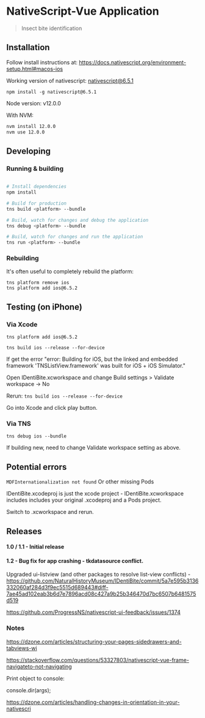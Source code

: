 # NativeScript-Vue Application

> Insect bite identification

## Installation

Follow install instructions at: https://docs.nativescript.org/environment-setup.html#macos-ios

Working version of nativescript: nativescript@6.5.1

```
npm install -g nativescript@6.5.1
```

Node version: v12.0.0

With NVM:

``` bash
nvm install 12.0.0
nvm use 12.0.0
```

## Developing

### Running & building

``` bash

# Install dependencies
npm install

# Build for production
tns build <platform> --bundle

# Build, watch for changes and debug the application
tns debug <platform> --bundle

# Build, watch for changes and run the application
tns run <platform> --bundle
```

### Rebuilding

It's often useful to completely rebuild the platform:

```
tns platform remove ios
tns platform add ios@6.5.2
````

## Testing (on iPhone)

### Via Xcode

```tns platform add ios@6.5.2```

```tns build ios --release --for-device```

If get the error "error: Building for iOS, but the linked and embedded framework 'TNSListView.framework' was built for iOS + iOS Simulator."

Open IDentiBite.xcworkspace and change Build settings > Validate workspace -> No

Rerun: ```tns build ios --release --for-device```

Go into Xcode and click play button.

### Via TNS

```tns debug ios --bundle```

If building new, need to change Validate workspace setting as above.


## Potential errors

```MDFInternationalization not found``` Or other missing Pods

IDentiBite.xcodeproj is just the xcode project - IDentiBite.xcworkspace includes includes your original .xcodeproj and a Pods project. 

Switch to .xcworkspace and rerun.




## Releases

#### 1.0 / 1.1 - Initial release

#### 1.2 - Bug fix for app crashing - tkdatasource conflict.

Upgraded ui-listview (and other packages to resolve list-view conflicts) - https://github.com/NaturalHistoryMuseum/IDentiBite/commit/5a7e595b3136332060af284d3f9ec5515d689443#diff-7ae45ad102eab3b6d7e7896acd08c427a9b25b346470d7bc6507b6481575d519

https://github.com/ProgressNS/nativescript-ui-feedback/issues/1374


### Notes


https://dzone.com/articles/structuring-your-pages-sidedrawers-and-tabviews-wi

https://stackoverflow.com/questions/53327803/nativescript-vue-frame-navigateto-not-navigating


Print object to console:

console.dir(args);

https://dzone.com/articles/handling-changes-in-orientation-in-your-nativescri
